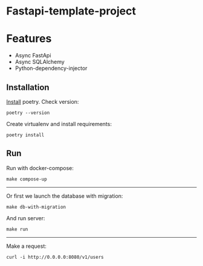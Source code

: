 # Fastapi-template-project

# Features
- Async FastApi
- Async SQLAlchemy
- Python-dependency-injector

## Installation
[Install](<https://python-poetry.org/docs/#installation>)  poetry. Check version:
```
poetry --version
```

Create virtualenv and install requirements:
```
poetry install
```

## Run
Run with docker-compose:
```
make compose-up
```
---
Or first we launch the database with migration:
```
make db-with-migration
```

And run server:
```
make run
```
---
Make a request:
```
curl -i http://0.0.0.0:8080/v1/users
```